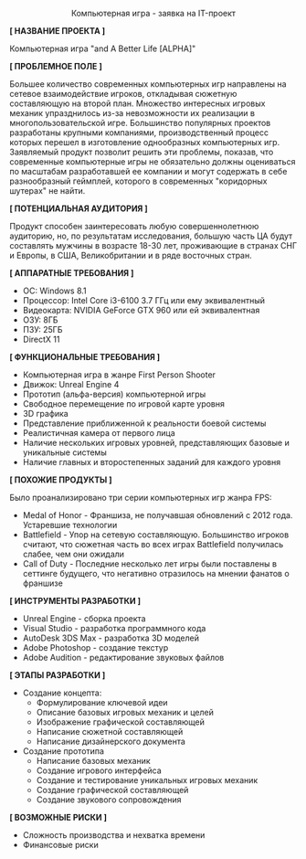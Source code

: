 <p align="center">Компьютерная игра - заявка на IT-проект</p>

**\[ НАЗВАНИЕ ПРОЕКТА ]**

Компьютерная игра "and A Better Life \[ALPHA\]"


**\[ ПРОБЛЕМНОЕ ПОЛЕ ]**

Большее количество современных компьютерных игр направлены на сетевое взаимодействие игроков, откладывая сюжетную составляющую на второй план. Множество интересных игровых механик упразднилось из-за невозможности их реализации в многопользовательской игре. Большинство популярных проектов разработаны крупными компаниями, производственный процесс которых перешел в изготовление однообразных компьютерных игр. Заявляемый продукт позволит решить эти проблемы, показав, что современные компьютерные игры не обязательно должны оцениваться по масштабам разработавшей ее компании и могут содержать в себе разнообразный геймплей, которого в современных "коридорных шутерах" не найти.


**\[ ПОТЕНЦИАЛЬНАЯ АУДИТОРИЯ ]**

Продукт способен заинтересовать любую совершеннолетнюю аудиторию, но, по результатам исследования, большую часть ЦА будут составлять мужчины в возрасте 18-30 лет, проживающие в странах СНГ и Европы, в США, Великобритании и в ряде восточных стран.


**\[ АППАРАТНЫЕ ТРЕБОВАНИЯ ]**

* ОС: Windows 8.1
* Процессор: Intel Core i3-6100 3.7 ГГц или ему эквивалентный
* Видеокарта: NVIDIA GeForce GTX 960 или ей эквивалентная
* ОЗУ: 8ГБ
* ПЗУ: 25ГБ
* DirectX 11


**\[ ФУНКЦИОНАЛЬНЫЕ ТРЕБОВАНИЯ ]**

* Компьютерная игра в жанре First Person Shooter
* Движок: Unreal Engine 4
* Прототип (альфа-версия) компьютерной игры 
* Свободное перемещение по игровой карте уровня
* 3D графика
* Представление приближенной к реальности боевой системы
* Реалистичная камера от первого лица
* Наличие нескольких игровых уровней, представляющих базовые и уникальные системы
* Наличие главных и второстепенных заданий для каждого уровня


**\[ ПОХОЖИЕ ПРОДУКТЫ ]**

Было проанализировано три серии компьютерных игр жанра FPS:
* Medal of Honor - Франшиза, не получавшая обновлений с 2012 года. Устаревшие технологии
* Battlefield - Упор на сетевую составляющую. Большинство игроков считают, что сюжетная часть во всех играх Battlefield получилась слабее, чем они ожидали
* Call of Duty - Последние несколько лет игры были поставлены в сеттинге будущего, что негативно отразилось на мнении фанатов о франшизе


**\[ ИНСТРУМЕНТЫ РАЗРАБОТКИ ]**

* Unreal Engine - сборка проекта
* Visual Studio - разработка программного кода
* AutoDesk 3DS Max - разработка 3D моделей
* Adobe Photoshop - создание текстур
* Adobe Audition - редактирование звуковых файлов


**\[ ЭТАПЫ РАЗРАБОТКИ ]**

* Создание концепта:
  * Формулирование ключевой идеи
  * Описание базовых игровых механик и целей
  * Изображение графической составляющей
  * Написание сюжетной составляющей
  * Написание дизайнерского документа
* Создание прототипа
  * Написание базовых механик
  * Создание игрового интерфейса
  * Создание и тестирование уникальных игровых механик
  * Создание графической составляющей
  * Создание звукового сопровождения


**\[ ВОЗМОЖНЫЕ РИСКИ ]**

* Сложность производства и нехватка времени
* Финансовые риски
